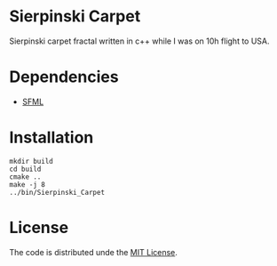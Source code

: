 # Sierpinski Carpet
Sierpinski carpet fractal written in c++ while I was on 10h flight to USA.

# Dependencies
- [SFML](http://www.sfml-dev.org)

# Installation
```
mkdir build
cd build
cmake ..
make -j 8
../bin/Sierpinski_Carpet
```

# License
The code is distributed unde the [MIT License](https://github.com/DzinVision/sierpinski-carpet/blob/master/LICENSE).
